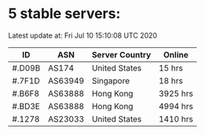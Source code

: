 # 5 stable servers:

Latest update at: Fri Jul 10 15:10:08 UTC 2020

| ID | ASN | Server Country | Online |
| -- | --- | -------------- | ------ |
| #.D09B | AS174 | United States | 15 hrs |
| #.7F1D | AS63949 | Singapore | 18 hrs |
| #.B6F8 | AS63888 | Hong Kong | 3925 hrs |
| #.BD3E | AS63888 | Hong Kong | 4994 hrs |
| #.1278 | AS23033 | United States | 1410 hrs |

